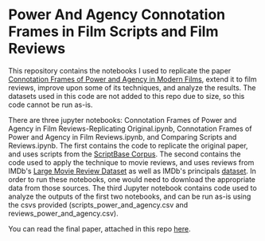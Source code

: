 # Power And Agency Connotation Frames in Film Scripts and Film Reviews

This repository contains the notebooks I used to replicate the paper [Connotation Frames of Power and Agency in Modern Films](https://homes.cs.washington.edu/~msap/pdfs/sap2017connotation.pdf), extend it to film reviews, improve upon some of its techniques, and analyze the results. The datasets used in this code are not added to this repo due to size, so this code cannot be run as-is. 

There are three jupyter notebooks: Connotation Frames of Power and Agency in Film Reviews-Replicating Original.ipynb, Connotation Frames of Power and Agency in Film Reviews.ipynb, and Comparing Scripts and Reviews.ipynb. The first contains the code to replicate the original paper, and uses scripts from the [ScriptBase Corpus](https://github.com/EdinburghNLP/scriptbase). The second contains the code used to apply the technique to movie reviews, and uses reviews from IMDb's [Large Movie Review Dataset](https://ai.stanford.edu/~amaas/data/sentiment/) as well as IMDb's principals [dataset](https://www.imdb.com/interfaces/). In order to run these notebooks, one would need to download the appropriate data from those sources. The third Jupyter notebook contains code used to analyze the outputs of the first two notebooks, and can be run as-is using the csvs provided (scripts_power_and_agency.csv and reviews_power_and_agency.csv). 

You can read the final paper, attached in this repo [here](https://github.com/FOBkid20/PowerAndAgency/blob/main/Power_and_Agency_in_Film_Scripts_and_Reviews.pdf).
